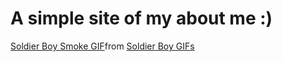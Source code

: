 # A simple site of my about me :)
<div class="tenor-gif-embed" data-postid="26106201" data-share-method="host" data-aspect-ratio="2.40601" data-width="100%"><a href="https://tenor.com/view/soldier-boy-smoke-billy-butcher-hughie-the-boys-gif-26106201">Soldier Boy Smoke GIF</a>from <a href="https://tenor.com/search/soldier+boy-gifs">Soldier Boy GIFs</a></div> <script type="text/javascript" async src="https://tenor.com/embed.js"></script>